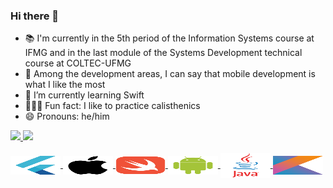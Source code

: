 ### Hi there 👋

- 📚 I'm currently in the 5th period of the Information Systems course at IFMG and in the last module of the Systems Development technical course at COLTEC-UFMG
- 📱 Among the development areas, I can say that mobile development is what I like the most
- 🌱 I’m currently learning Swift
- 🤸🏻‍♂️ Fun fact: I like to practice calisthenics
- 😄 Pronouns: he/him

 <div>
  <a href="https://github.com/marcelosimim">
  <img height="200em" src="https://github-readme-stats.vercel.app/api?username=marcelosimim&show_icons=true&theme=algolia&include_all_commits=true&count_private=true"/>
  <img height="200em" src="https://github-readme-stats.vercel.app/api/top-langs/?username=marcelosimim&layout=compact&langs_count=7&theme=algolia"/>
</div>
<div style="display: inline_block"><br>
  <img align="center" alt="Marcelo-Flutter" height="30" width="80" src="https://raw.githubusercontent.com/devicons/devicon/master/icons/flutter/flutter-original.svg">
   <img align="center" alt="Marcelo-Apple" height="30" width="80" src="https://raw.githubusercontent.com/devicons/devicon/master/icons/apple/apple-original.svg">
  <img align="center" alt="Marcelo-Swift" height="30" width="80" src="https://raw.githubusercontent.com/devicons/devicon/master/icons/swift/swift-original.svg">
  <img align="center" alt="Marcelo-Android" height="30" width="80" src="https://raw.githubusercontent.com/devicons/devicon/master/icons/android/android-original.svg">
  <img align="center" alt="Marcelo-Java" height="40" width="80" src="https://raw.githubusercontent.com/devicons/devicon/master/icons/java/java-original-wordmark.svg">
   <img align="center" alt="Marcelo-Kotlin" height="30" width="80" src="https://raw.githubusercontent.com/devicons/devicon/master/icons/kotlin/kotlin-original.svg">

</div>

<!--
**marcelosimim/marcelosimim** is a ✨ _special_ ✨ repository because its `README.md` (this file) appears on your GitHub profile.

Here are some ideas to get you started:

- 🔭 I’m currently working on ...
- 🌱 I’m currently learning ...
- 👯 I’m looking to collaborate on ...
- 🤔 I’m looking for help with ...
- 💬 Ask me about ...
- 📫 How to reach me: ...
- 😄 Pronouns: ...
- ⚡ Fun fact: ...
-->
